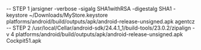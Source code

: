 -- STEP 1
jarsigner -verbose -sigalg SHA1withRSA -digestalg SHA1 -keystore ~/Downloads/MyStore.keystore platforms/android/build/outputs/apk/android-release-unsigned.apk agentcz
-- STEP 2
/usr/local/Cellar/android-sdk/24.4.1_1/build-tools/23.0.2/zipalign -v 4 platforms/android/build/outputs/apk/android-release-unsigned.apk Cockpit51.apk
